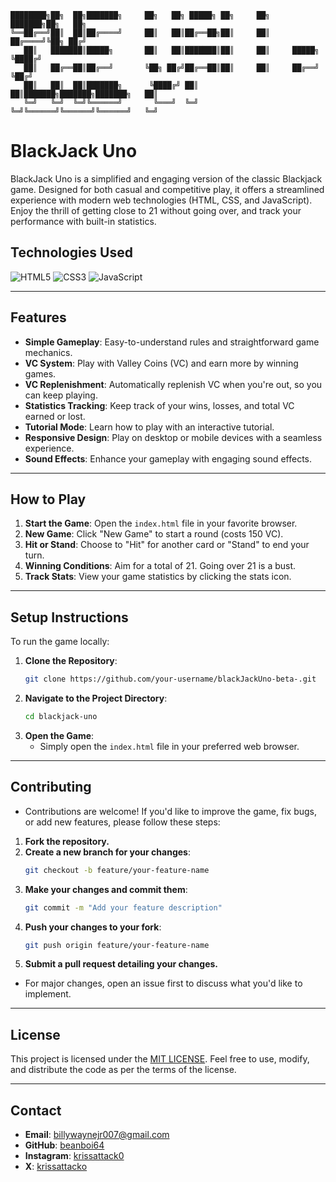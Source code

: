 ```
████████╗██╗  ██╗███████╗     ██╗   ██╗ █████╗ ██╗     ██╗     ███████╗██╗   ██╗
╚══██╔══╝██║  ██║██╔════╝     ██║   ██║██╔══██╗██║     ██║     ██╔════╝╚██╗ ██╔╝
   ██║   ███████║█████╗       ██║   ██║███████║██║     ██║     █████╗   ╚████╔╝ 
   ██║   ██╔══██║██╔══╝       ╚██╗ ██╔╝██╔══██║██║     ██║     ██╔══╝    ╚██╔╝  
   ██║   ██║  ██║███████╗      ╚████╔╝ ██║  ██║███████╗███████╗███████╗   ██║   
   ╚═╝   ╚═╝  ╚═╝╚══════╝       ╚═══╝  ╚═╝  ╚═╝╚══════╝╚══════╝╚══════╝   ╚═╝   
```

# BlackJack Uno

BlackJack Uno is a simplified and engaging version of the classic Blackjack game. Designed for both casual and competitive play, it offers a streamlined experience with modern web technologies (HTML, CSS, and JavaScript). Enjoy the thrill of getting close to 21 without going over, and track your performance with built-in statistics.

## Technologies Used
![HTML5](https://img.shields.io/badge/HTML5-5-orange)
![CSS3](https://img.shields.io/badge/CSS3-3-blue)
![JavaScript](https://img.shields.io/badge/JavaScript-ES6-yellow)

---

## Features

- **Simple Gameplay**: Easy-to-understand rules and straightforward game mechanics.
- **VC System**: Play with Valley Coins (VC) and earn more by winning games.
- **VC Replenishment**: Automatically replenish VC when you're out, so you can keep playing.
- **Statistics Tracking**: Keep track of your wins, losses, and total VC earned or lost.
- **Tutorial Mode**: Learn how to play with an interactive tutorial.
- **Responsive Design**: Play on desktop or mobile devices with a seamless experience.
- **Sound Effects**: Enhance your gameplay with engaging sound effects.

---

## How to Play

1. **Start the Game**: Open the `index.html` file in your favorite browser.
2. **New Game**: Click "New Game" to start a round (costs 150 VC).
3. **Hit or Stand**: Choose to "Hit" for another card or "Stand" to end your turn.
4. **Winning Conditions**: Aim for a total of 21. Going over 21 is a bust.
5. **Track Stats**: View your game statistics by clicking the stats icon.

---

## Setup Instructions

To run the game locally:

1. **Clone the Repository**:
   ```bash
   git clone https://github.com/your-username/blackJackUno-beta-.git
2. **Navigate to the Project Directory**:
   ```bash
   cd blackjack-uno
3. **Open the Game**:
   - Simply open the `index.html` file in your preferred web browser.

---

## Contributing

- Contributions are welcome! If you'd like to improve the game, fix bugs, or add new features, please follow these steps:

1. **Fork the repository.**
2. **Create a new branch for your changes**:
   ```bash
   git checkout -b feature/your-feature-name
3. **Make your changes and commit them**:
   ```bash
   git commit -m "Add your feature description"
4. **Push your changes to your fork**:
   ```bash
   git push origin feature/your-feature-name
5. **Submit a pull request detailing your changes.**

- For major changes, open an issue first to discuss what you'd like to implement.

---

## License

This project is licensed under the [MIT LICENSE](LICENSE). Feel free to use, modify, and distribute the code as per the terms of the license.

---

## Contact

- **Email**: billywaynejr007@gmail.com
- **GitHub**: [beanboi64](https://github.com/beanboi64)
- **Instagram**: [krissattack0](https://www.instagram.com/krissattack0)
- **X**: [krissattacko](https://x.com/krissattack0)

